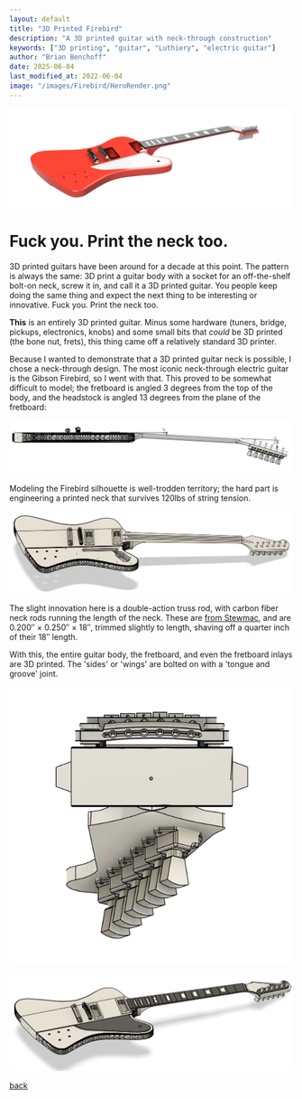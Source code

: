 ```yaml
---
layout: default
title: "3D Printed Firebird"
description: "A 3D printed guitar with neck-through construction"
keywords: ["3D printing", "guitar", "Luthiery", "electric guitar"]
author: "Brian Benchoff"
date: 2025-06-04
last_modified_at: 2022-06-04
image: "/images/Firebird/HeroRender.png"
---
```


![The hero shot](/images/Firebird/HeroBig.png)


# Fuck you. Print the neck too.

3D printed guitars have been around for a decade at this point. The pattern is always the same: 3D print a guitar body with a socket for an off-the-shelf bolt-on neck, screw it in, and call it a 3D printed guitar. You people keep doing the same thing and expect the next thing to be interesting or innovative. Fuck you. Print the neck too.

__This__ is an entirely 3D printed guitar. Minus some hardware (tuners, bridge, pickups, electronics, knobs) and some small bits that _could_ be 3D printed (the bone nut, frets), this thing came off a relatively standard 3D printer.

Because I wanted to demonstrate that a 3D printed guitar neck is possible, I chose a neck-through design. The most iconic neck-through electric guitar is the Gibson Firebird, so I went with that. This proved to be somewhat difficult to model; the fretboard is angled 3 degrees from the top of the body, and the headstock is angled 13 degrees from the plane of the fretboard:

![compound angles for the construction](/images/Firebird/StringAngles.png)

Modeling the Firebird silhouette is well-trodden territory; the hard part is engineering a printed neck that survives 120lbs of string tension.

![The guitar without pickguard or fretboard](/images/Firebird/without.png)

The slight innovation here is a double-action truss rod, with carbon fiber neck rods running the length of the neck. These are [from Stewmac](https://www.stewmac.com/luthier-tools-and-supplies/materials/truss-rods/carbon-fiber/carbon-fiber-neck-rods/), and are 0.200″ × 0.250″ × 18″, trimmed slightly to length, shaving off a quarter inch of their 18″ length.

With this, the entire guitar body, the fretboard, and even the fretboard inlays are 3D printed. The 'sides' or 'wings' are bolted on with a 'tongue and groove' joint.

![The end of the guitar, showing the 'tongue and groove' construction for the body wings](/images/Firebird/end.png)

![another hero shot](/images/Firebird/HeroRender.png)



[back](../)
